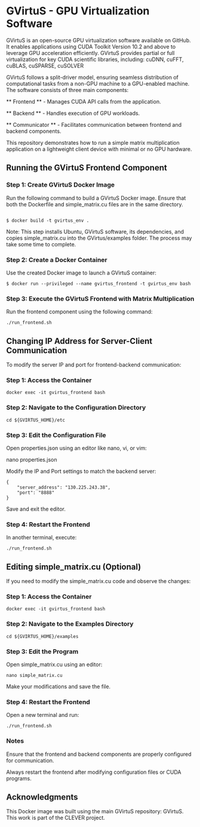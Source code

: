 # GVirtuS - GPU Virtualization Software

GVirtuS is an open-source GPU virtualization software available on GitHub. It enables applications using CUDA Toolkit Version 10.2 and above to leverage GPU acceleration efficiently. GVirtuS provides partial or full virtualization for key CUDA scientific libraries, including:
cuDNN, cuFFT, cuBLAS, cuSPARSE, cuSOLVER

GVirtuS follows a split-driver model, ensuring seamless distribution of computational tasks from a non-GPU machine to a GPU-enabled machine. The software consists of three main components:

** Frontend ** - Manages CUDA API calls from the application.

** Backend ** - Handles execution of GPU workloads.

** Communicator ** - Facilitates communication between frontend and backend components.

This repository demonstrates how to run a simple matrix multiplication application on a lightweight client device with minimal or no GPU hardware.

## Running the GVirtuS Frontend Component

### Step 1: Create GVirtuS Docker Image

Run the following command to build a GVirtuS Docker image. Ensure that both the Dockerfile and simple_matrix.cu files are in the same directory.
```

$ docker build -t gvirtus_env .
```

Note: This step installs Ubuntu, GVirtuS software, its dependencies, and copies simple_matrix.cu into the GVirtus/examples folder. The process may take some time to complete.



### Step 2: Create a Docker Container

Use the created Docker image to launch a GVirtuS container:
```
$ docker run --privileged --name gvirtus_frontend -t gvirtus_env bash
```

### Step 3: Execute the GVirtuS Frontend with Matrix Multiplication

Run the frontend component using the following command:
```
./run_frontend.sh
```


## Changing IP Address for Server-Client Communication

To modify the server IP and port for frontend-backend communication:

### Step 1: Access the Container
```
docker exec -it gvirtus_frontend bash
```

### Step 2: Navigate to the Configuration Directory
```
cd ${GVIRTUS_HOME}/etc
```

### Step 3: Edit the Configuration File

Open properties.json using an editor like nano, vi, or vim:

nano properties.json

Modify the IP and Port settings to match the backend server:
```
{
    "server_address": "130.225.243.38",
    "port": "8888"
}
```
Save and exit the editor.

### Step 4: Restart the Frontend

In another terminal, execute:
```
./run_frontend.sh
```

## Editing simple_matrix.cu (Optional)

If you need to modify the simple_matrix.cu code and observe the changes:

### Step 1: Access the Container
```
docker exec -it gvirtus_frontend bash
```

### Step 2: Navigate to the Examples Directory
```
cd ${GVIRTUS_HOME}/examples
```

### Step 3: Edit the Program

Open simple_matrix.cu using an editor:
```
nano simple_matrix.cu
```

Make your modifications and save the file.

### Step 4: Restart the Frontend
Open a new terminal and run:
```
./run_frontend.sh
```

### Notes

Ensure that the frontend and backend components are properly configured for communication.

Always restart the frontend after modifying configuration files or CUDA programs.

## Acknowledgments

This Docker image was built using the main GVirtuS repository: GVirtuS.
This work is part of the CLEVER project.


